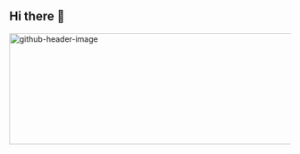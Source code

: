 ## Hi there 👋


<img width="661" height="200" alt="github-header-image" src="https://github.com/user-attachments/assets/f55465ee-626e-4ab2-8019-032e4fd612d5" />
